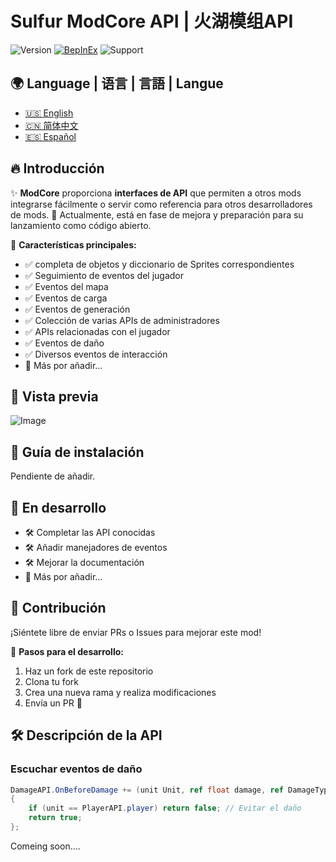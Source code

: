 # Sulfur ModCore API | 火湖模组API
![Version](https://img.shields.io/badge/version-0.2.19Alpha-blue)
[![BepInEx](https://img.shields.io/badge/BepInEx-5.4.21-green)](https://docs.bepinex.dev/)
![Support](https://img.shields.io/badge/support-ModdingCommunity-green)

## 🌍 Language | 语言 | 言語 | Langue
- [🇺🇸 English](README.EN.md)
- [🇨🇳 简体中文](README.md)
- [🇪🇸 Español](README.es.md)

## 🔥 Introducción  
✨ **ModCore** proporciona **interfaces de API** que permiten a otros mods integrarse fácilmente o servir como referencia para otros desarrolladores de mods. 🚧 Actualmente, está en fase de mejora y preparación para su lanzamiento como código abierto.  

🎯 **Características principales:**  
- ✅ completa de objetos y diccionario de Sprites correspondientes  
- ✅ Seguimiento de eventos del jugador  
- ✅ Eventos del mapa  
- ✅ Eventos de carga  
- ✅ Eventos de generación  
- ✅ Colección de varias APIs de administradores  
- ✅ APIs relacionadas con el jugador  
- ✅ Eventos de daño  
- ✅ Diversos eventos de interacción  
- 📌 Más por añadir...  

## 📸 Vista previa  
![Image](https://github.com/user-attachments/assets/ec8f7b98-14e3-4478-a2dc-e4dc61fec605)  

## 🚀 Guía de instalación  
Pendiente de añadir.  

## 🚧 En desarrollo  
- 🛠️ Completar las API conocidas  
- 🛠️ Añadir manejadores de eventos  
- 🛠️ Mejorar la documentación  
- 📌 Más por añadir...  

## 🤝 Contribución  
¡Siéntete libre de enviar PRs o Issues para mejorar este mod!  

📌 **Pasos para el desarrollo:**  
1. Haz un fork de este repositorio  
2. Clona tu fork  
3. Crea una nueva rama y realiza modificaciones  
4. Envía un PR 🎉  

## 🛠 Descripción de la API  
### **Escuchar eventos de daño**  
```csharp
DamageAPI.OnBeforeDamage += (unit Unit, ref float damage, ref DamageType type, ref DamageSourceData source, ref Hitbox hitbox, ref Vector3 point) =>
{
    if (unit == PlayerAPI.player) return false; // Evitar el daño
    return true;
};
```
Comeing soon....
